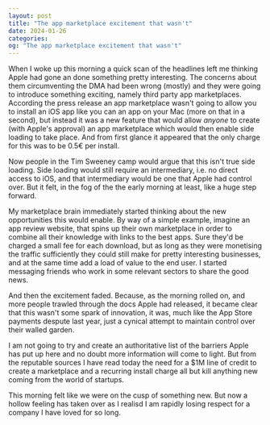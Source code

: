 ```yaml
---
layout: post
title: "The app marketplace excitement that wasn't"
date: 2024-01-26
categories:
og: "The app marketplace excitement that wasn't"
---
```


When I woke up this morning a quick scan of the headlines left me thinking Apple had gone an done something pretty interesting. The concerns about them circumventing the DMA had been wrong (mostly) and they were going to introduce something exciting, namely third party app marketplaces. According the press release an app marketplace wasn't going to allow you to install an iOS app like you can an app on your Mac (more on that in a second), but instead it was a new feature that would allow *anyone* to create (with Apple's approval) an app marketplace which would then enable side loading to take place. And from first glance it appeared that the only charge for this was to be 0.5€ per install.

Now people in the Tim Sweeney camp would argue that this isn't true side loading. Side loading would still require an intermediary, i.e. no direct access to iOS, and that intermediary would be one that Apple had control over. But it felt, in the fog of the the early morning at least, like a huge step forward.

My marketplace brain immediately started thinking about the new opportunities this would enable. By way of a simple example, imagine an app review website, that spins up their own marketplace in order to combine all their knowledge with links to the best apps. Sure they'd be charged a small fee for each download, but as long as they were monetising the traffic sufficiently they could still make for pretty interesting businesses, and at the same time add a load of value to the end user. I started messaging friends who work in some relevant sectors to share the good news.

And then the excitement faded. Because, as the morning rolled on, and more people trawled through the docs Apple had released, it became clear that this wasn't some spark of innovation, it was, much like the App Store payments despute last year, just a cynical attempt to maintain control over their walled garden.

I am not going to try and create an authoritative list of the barriers Apple has put up here and no doubt more information will come to light. But from the reputable sources I have read today the need for a $1M line of credit to create a marketplace and a recurring install charge all but kill anything new coming from the world of startups.

This morning felt like we were on the cusp of something new. But now a hollow feeling has taken over as I realisd I am rapidly losing respect for a company I have loved for so long.
